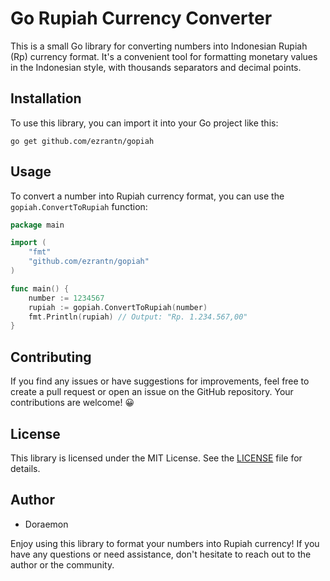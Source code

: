 # Go Rupiah Currency Converter

This is a small Go library for converting numbers into Indonesian Rupiah (Rp) currency format. It's a convenient tool for formatting monetary values in the Indonesian style, with thousands separators and decimal points.

## Installation

To use this library, you can import it into your Go project like this:

```shell
go get github.com/ezrantn/gopiah
```

## Usage

To convert a number into Rupiah currency format, you can use the `gopiah.ConvertToRupiah` function:
```go
package main

import (
    "fmt"
    "github.com/ezrantn/gopiah"
)

func main() {
    number := 1234567
    rupiah := gopiah.ConvertToRupiah(number)
    fmt.Println(rupiah) // Output: "Rp. 1.234.567,00"
}
```
## Contributing
If you find any issues or have suggestions for improvements, feel free to create a pull request or open an issue on the GitHub repository. Your contributions are welcome! 😀

## License
This library is licensed under the MIT License. See the [LICENSE](https://github.com/ezrantn/gopiah/blob/main/LICENSE) file for details.

## Author
- Doraemon

Enjoy using this library to format your numbers into Rupiah currency! If you have any questions or need assistance, don't hesitate to reach out to the author or the community.
